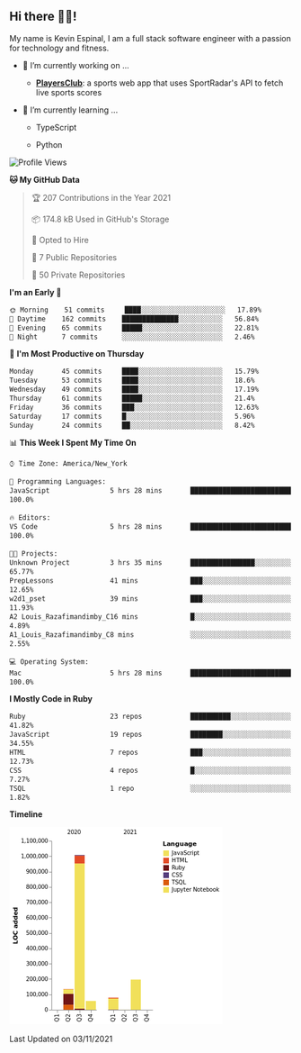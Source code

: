## Hi there 👋🏽!

My name is Kevin Espinal, I am a full stack software engineer with a passion for technology and fitness.

- 🔭 I’m currently working on ...

     - **[PlayersClub](https://playersclub.herokuapp.com/#/)**: a sports web app that uses SportRadar's API to fetch live sports scores

- 🌱 I’m currently learning ...

     - TypeScript
     
     - Python
     
<!--START_SECTION:waka-->
![Profile Views](http://img.shields.io/badge/Profile%20Views-0-blue)

**🐱 My GitHub Data** 

> 🏆 207 Contributions in the Year 2021
 > 
> 📦 174.8 kB Used in GitHub's Storage 
 > 
> 💼 Opted to Hire
 > 
> 📜 7 Public Repositories 
 > 
> 🔑 50 Private Repositories  
 > 
**I'm an Early 🐤** 

```text
🌞 Morning    51 commits     ████░░░░░░░░░░░░░░░░░░░░░   17.89% 
🌆 Daytime    162 commits    ██████████████░░░░░░░░░░░   56.84% 
🌃 Evening    65 commits     █████░░░░░░░░░░░░░░░░░░░░   22.81% 
🌙 Night      7 commits      ░░░░░░░░░░░░░░░░░░░░░░░░░   2.46%

```
📅 **I'm Most Productive on Thursday** 

```text
Monday       45 commits     ████░░░░░░░░░░░░░░░░░░░░░   15.79% 
Tuesday      53 commits     ████░░░░░░░░░░░░░░░░░░░░░   18.6% 
Wednesday    49 commits     ████░░░░░░░░░░░░░░░░░░░░░   17.19% 
Thursday     61 commits     █████░░░░░░░░░░░░░░░░░░░░   21.4% 
Friday       36 commits     ███░░░░░░░░░░░░░░░░░░░░░░   12.63% 
Saturday     17 commits     █░░░░░░░░░░░░░░░░░░░░░░░░   5.96% 
Sunday       24 commits     ██░░░░░░░░░░░░░░░░░░░░░░░   8.42%

```


📊 **This Week I Spent My Time On** 

```text
⌚︎ Time Zone: America/New_York

💬 Programming Languages: 
JavaScript               5 hrs 28 mins       █████████████████████████   100.0%

🔥 Editors: 
VS Code                  5 hrs 28 mins       █████████████████████████   100.0%

🐱‍💻 Projects: 
Unknown Project          3 hrs 35 mins       ████████████████░░░░░░░░░   65.77% 
PrepLessons              41 mins             ███░░░░░░░░░░░░░░░░░░░░░░   12.65% 
w2d1_pset                39 mins             ███░░░░░░░░░░░░░░░░░░░░░░   11.93% 
A2 Louis_Razafimandimby_C16 mins             █░░░░░░░░░░░░░░░░░░░░░░░░   4.89% 
A1_Louis_Razafimandimby_C8 mins              ░░░░░░░░░░░░░░░░░░░░░░░░░   2.55%

💻 Operating System: 
Mac                      5 hrs 28 mins       █████████████████████████   100.0%

```

**I Mostly Code in Ruby** 

```text
Ruby                     23 repos            ██████████░░░░░░░░░░░░░░░   41.82% 
JavaScript               19 repos            ████████░░░░░░░░░░░░░░░░░   34.55% 
HTML                     7 repos             ███░░░░░░░░░░░░░░░░░░░░░░   12.73% 
CSS                      4 repos             █░░░░░░░░░░░░░░░░░░░░░░░░   7.27% 
TSQL                     1 repo              ░░░░░░░░░░░░░░░░░░░░░░░░░   1.82%

```


**Timeline**

![Chart not found](https://raw.githubusercontent.com/espinalk212/espinalk212/main/charts/bar_graph.png) 


 Last Updated on 03/11/2021
<!--END_SECTION:waka-->


<!--
**espinalk212/espinalk212** is a ✨ _special_ ✨ repository because its `README.md` (this file) appears on your GitHub profile.

Here are some ideas to get you started:

- 🔭 I’m currently working on ...
- 🌱 I’m currently learning ...
- 👯 I’m looking to collaborate on ...
- 🤔 I’m looking for help with ...
- 💬 Ask me about ...
- 📫 How to reach me: ...
- 😄 Pronouns: ...
- ⚡ Fun fact: ...
-->
